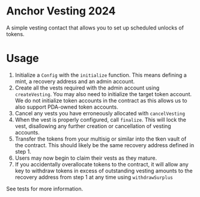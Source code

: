 # Anchor Vesting 2024
A simple vesting contact that allows you to set up scheduled unlocks of tokens.

# Usage
1) Initialize a `Config` with the `initialize` function. This means defining a mint, a recovery address and an admin account.
2) Create all the vests required with the admin account using `createVesting`. You may also need to initialize the target token account. We do not initialize token accounts in the contract as this allows us to also support PDA-owned token accounts.
3) Cancel any vests you have erroneously allocated with `cancelVesting`
4) When the vest is properly configured, call `finalize`. This will lock the vest, disallowing any further creation or cancellation of vesting accounts.
5) Transfer the tokens from your multisig or similar into the tken vault of the contract. This should likely be the same recovery address defined in step 1.
6) Users may now begin to claim their vests as they mature.
7) If you accidentally overallocate tokens to the contract, it will allow any key to withdraw tokens in excess of outstanding vesting amounts to the recovery address from step 1 at any time using `withdrawSurplus`

See tests for more information.